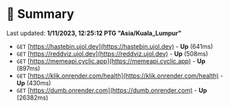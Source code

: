 # 📖 Summary
Last updated: **1/11/2023, 12:25:12 PTG "Asia/Kuala_Lumpur"**

- `GET` [https://hastebin.ujol.dev](https://hastebin.ujol.dev) - **Up** (641ms)
- `GET` [https://reddviz.ujol.dev](https://reddviz.ujol.dev) - **Up** (508ms)
- `GET` [https://memeapi.cyclic.app](https://memeapi.cyclic.app) - **Up** (897ms)
- `GET` [https://klik.onrender.com/health](https://klik.onrender.com/health) - **Up** (430ms)
- `GET` [https://dumb.onrender.com](https://dumb.onrender.com) - **Up** (26382ms)
